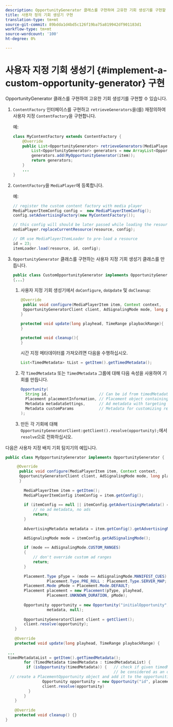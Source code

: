 ```yaml
---
description: OpportunityGenerator 클래스를 구현하여 고유한 기회 생성기를 구현할 수 있습니다.
title: 사용자 정의 기회 생성기 구현
translation-type: tm+mt
source-git-commit: 89bdda1d4bd5c126f19ba75a819942df901183d1
workflow-type: tm+mt
source-wordcount: '100'
ht-degree: 0%

---
```



# 사용자 지정 기회 생성기 {#implement-a-custom-opportunity-generator} 구현

OpportunityGenerator 클래스를 구현하여 고유한 기회 생성기를 구현할 수 있습니다.

1. `ContentFactory` 인터페이스를 구현하고 `retrieveGenerators`을(를) 재정의하여 사용자 지정 `ContentFactory`을 구현합니다.

   예:

   ```java
   class MyContentFactory extends ContentFactory { 
       @Override 
       public List<OpportunityGenerator> retrieveGenerators(MediaPlayerItem item) { 
           List<OpportunityGenerator> generators = new ArrayList<OpportunityGenerator>(); 
           generators.add(MyOpportunityGenerator(item)); 
           return generators; 
       } 
       ... 
   }
   ```

1. `ContentFactory`을 `MediaPlayer`에 등록합니다.

   예:

   ```java
   // register the custom content factory with media player 
   MediaPlayerItemConfig config =  new MediaPlayerItemConfig(); 
   config.setAdvertisingFactory(new MyContentFactory()); 
   
   // this config will should be later passed while loading the resource 
   mediaPlayer.replaceCurrentResource(resource, config); 
   
   // OR use MediaPlayerItemLoader to pre-load a resource 
   id = 23; 
   itemLoader.load(resource, id, config);
   ```

1. `OpportunityGenerator` 클래스를 구현하는 사용자 지정 기회 생성기 클래스를 만듭니다.

   ```java
   public class CustomOpportunityGenerator implements OpportunityGenerator  
   {...}
   ```

   1. 사용자 지정 기회 생성기에서 `doConfigure`, `doUpdate` 및 `doCleanup`:

      ```java
      @Override 
       public void configure(MediaPlayerItem item, Context context,  
       OpportunityGeneratorClient client, AdSignalingMode mode, long playhead, TimeRange playbackRange) { 
      } 
      
      protected void update(long playhead, TimeRange playbackRange){ 
      } 
      
      protected void cleanup(){ 
      }
      ```

      시간 지정 메타데이터를 가져오려면 다음을 수행하십시오.

      ```java
      List<TimedMetadata> tList = getItem().getTimedMetadata(); 
      ```

   1. 각 `TimedMetadata` 또는 `TimedMetadata` 그룹에 대해 다음 속성을 사용하여 기회를 만듭니다.

      ```java
      Opportunity( 
        String id,                      // Can be id from timedMetadata  
        Placement placementInformation, // Placement object containing Type, time, duration 
        Metadata metadataSettings,      // Ad metadata with targeting params sent to the ad provider 
        Metadata customParams           // Metadata for customizing resolving and/or tracking process. 
      ); 
      ```

   1. 만든 각 기회에 대해 `OpportunityGeneratorClient:getClient().resolve(opportunity);`에서 `resolve`으로 전화하십시오.

<!--<a id="example_7A46377EBE79458E87423EB95D0568D4"></a>-->

다음은 사용자 지정 배치 기회 탐지기의 예입니다.

```java
public class MyOpportunityGenerator implements OpportunityGenerator {

     @Override 
      public void configure(MediaPlayerItem item, Context context,  
      OpportunityGeneratorClient client, AdSignalingMode mode, long playhead, TimeRange playbackRange) { 
      } 
 
        MediaPlayerItem item = getItem(); 
        MediaPlayerItemConfig itemConfig = item.getConfig(); 
 
        if (itemConfig == null || itemConfig.getAdvertisingMetadata() == null) { 
            // no ad metadata, no ads 
            return; 
        } 
 
        AdvertisingMetadata metadata = item.getConfig().getAdvertisingMetadata();

        AdSignalingMode mode = itemConfig.getAdSignalingMode(); 
 
        if (mode == AdSignalingMode.CUSTOM_RANGES) 
        { 
            // don't override custom ad ranges 
            return; 
        } 
 
        Placement.Type pType = (mode == AdSignalingMode.MANIFEST_CUES) ?  
                  Placement.Type.PRE_ROLL : Placement.Type.SERVER_MAP; 
        Placement.Mode pMode = Placement.Mode.DEFAULT; 
        Placement placement = new Placement(pType, playhead,  
                  Placement.UNKNOWN_DURATION, pMode); 
 
        Opportunity opportunity = new Opportunity("initialOpportunity", placement,  
                  metadata, null); 
 
        OpportunityGeneratorClient client = getClient(); 
        client.resolve(opportunity); 
    } 
 
    @Override 
    protected void update(long playhead, TimeRange playbackRange) { 
 
 ... 
 timedMetadataList = getItem().getTimedMetadata(); 
        for (TimedMetadata timedMetadata : timedMetadataList) { 
         if (isOpportunity(timedMetadata)) {   // check if given timedMetadata should  
                                               // be considered as an opportunity 
  // create a PlacementOpportunity object and add it to the opportunities list 
                Opportunity opportunity = new Opportunity("id", placement, metadata, null); 
                client.resolve(opportunity) 
          } 
        } 
    } 
 
    @Override 
    protected void cleanup() {} 
}
```
